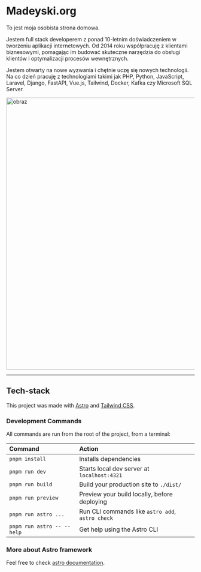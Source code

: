 # Madeyski.org

To jest moja osobista strona domowa.

Jestem full stack developerem z ponad 10-letnim doświadczeniem w tworzeniu aplikacji internetowych. Od 2014 roku współpracuję z klientami biznesowymi, pomagając im budować skuteczne narzędzia do obsługi klientów i optymalizacji procesów wewnętrznych.

Jestem otwarty na nowe wyzwania i chętnie uczę się nowych technologii. Na co dzień pracuję z technologiami takimi jak PHP, Python, JavaScript, Laravel, Django, FastAPI, Vue.js, Tailwind, Docker, Kafka czy Microsoft SQL Server.

<img width="1078" height="725" alt="obraz" src="https://github.com/user-attachments/assets/a068cf01-838a-4d68-9fe7-1e7ece3c1281" />

---

## Tech-stack

This project was made with [Astro](https://astro.build/) and [Tailwind CSS](https://tailwindcss.com/).

### Development Commands

All commands are run from the root of the project, from a terminal:

| Command                    | Action                                           |
| :------------------------- | :----------------------------------------------- |
| `pnpm install`             | Installs dependencies                            |
| `pnpm run dev`             | Starts local dev server at `localhost:4321`      |
| `pnpm run build`           | Build your production site to `./dist/`          |
| `pnpm run preview`         | Preview your build locally, before deploying     |
| `pnpm run astro ...`       | Run CLI commands like `astro add`, `astro check` |
| `pnpm run astro -- --help` | Get help using the Astro CLI                     |

### More about Astro framework

Feel free to check [astro documentation](https://docs.astro.build).
